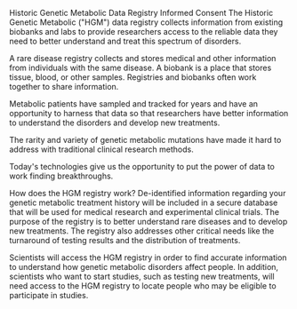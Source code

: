 Historic Genetic Metabolic Data Registry
Informed Consent
The Historic Genetic Metabolic ("HGM") data registry collects information from existing biobanks and labs to provide researchers access to the reliable data they need to better understand and treat this spectrum of disorders.

A rare disease registry collects and stores medical and other information from individuals with the same disease. A biobank is a place that stores tissue, blood, or other samples. Registries and biobanks often work together to share information.

Metabolic patients have sampled and tracked for years and have an opportunity to harness that data so that researchers have better information to understand the disorders and develop new treatments.

The rarity and variety of genetic metabolic mutations have made it hard to address with traditional clinical research methods.

Today's technologies give us the opportunity to put the power of data to work finding breakthroughs.

How does the HGM registry work?
De-identified information regarding your genetic metabolic treatment history will be included in a secure database that will be used for medical research and experimental clinical trials. The purpose of the registry is to better understand rare diseases and to develop new treatments. The registry also addresses other critical needs like the turnaround of testing results and the distribution of treatments.

Scientists will access the HGM registry in order to find accurate information to understand how genetic metabolic disorders affect people. In addition, scientists who want to start studies, such as testing new treatments, will need access to the HGM registry to locate people who may be eligible to participate in studies.

